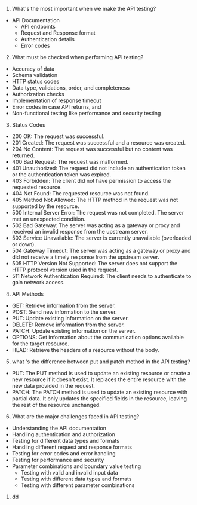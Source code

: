 1. What's the most important when we make the API testing?
- API Documentation
  - API endpoints
  - Request and Response format
  - Authentication details
  - Error codes
  
2. What must be checked when performing API testing?
- Accuracy of data
- Schema validation
- HTTP status codes
- Data type, validations, order, and completeness
- Authorization checks
- Implementation of response timeout
- Error codes in case API returns, and
- Non-functional testing like performance and security testing

3. Status Codes
- 200 OK: The request was successful.
- 201 Created: The request was successful and a resource was created.
- 204 No Content: The request was successful but no content was returned.
- 400 Bad Request: The request was malformed.
- 401 Unauthorized: The request did not include an authentication token or the authentication token was expired.
- 403 Forbidden: The client did not have permission to access the requested resource.
- 404 Not Found: The requested resource was not found.
- 405 Method Not Allowed: The HTTP method in the request was not supported by the resource.
- 500 Internal Server Error: The request was not completed. The server met an unexpected condition.
- 502 Bad Gateway: The server was acting as a gateway or proxy and received an invalid response from the upstream server.
- 503 Service Unavailable: The server is currently unavailable (overloaded or down).
- 504 Gateway Timeout: The server was acting as a gateway or proxy and did not receive a timely response from the upstream server.
- 505 HTTP Version Not Supported: The server does not support the HTTP protocol version used in the request.
- 511 Network Authentication Required: The client needs to authenticate to gain network access.

4. API Methods
- GET: Retrieve information from the server.
- POST: Send new information to the server.
- PUT: Update existing information on the server.
- DELETE: Remove information from the server.
- PATCH: Update existing information on the server.
- OPTIONS: Get information about the communication options available for the target resource.
- HEAD: Retrieve the headers of a resource without the body.

5. what 's the difference between put and patch method in the API testing?
- PUT: The PUT method is used to update an existing resource or create a new resource if it doesn't exist. It replaces the entire resource with the new data provided in the request.
- PATCH: The PATCH method is used to update an existing resource with partial data. It only updates the specified fields in the resource, leaving the rest of the resource unchanged.

6. What are the major challenges faced in API testing?
- Understanding the API documentation
- Handling authentication and authorization
- Testing for different data types and formats
- Handling different request and response formats
- Testing for error codes and error handling
- Testing for performance and security
- Parameter combinations and boundary value testing
  - Testing with valid and invalid input data
  - Testing with different data types and formats
  - Testing with different parameter combinations

1. dd


